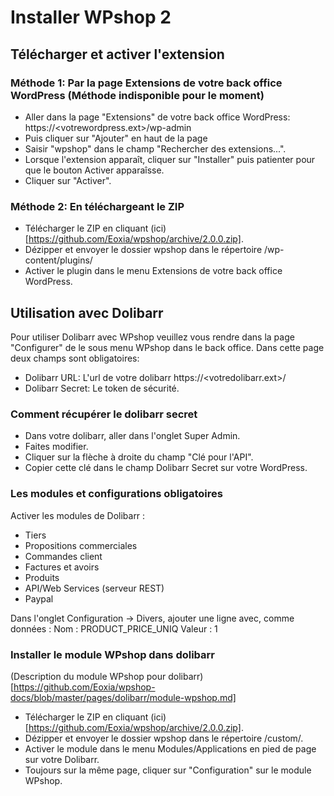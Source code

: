# Installer WPshop 2

## Télécharger et activer l'extension

### Méthode 1: Par la page Extensions de votre back office WordPress (Méthode indisponible pour le moment)

* Aller dans la page "Extensions" de votre back office WordPress: https://<votrewordpress.ext>/wp-admin
* Puis cliquer sur "Ajouter" en haut de la page
* Saisir "wpshop" dans le champ "Rechercher des extensions...".
* Lorsque l'extension apparaît, cliquer sur "Installer" puis patienter pour que le bouton Activer apparaîsse.
* Cliquer sur "Activer".

### Méthode 2: En téléchargeant le ZIP

* Télécharger le ZIP en cliquant (ici)[https://github.com/Eoxia/wpshop/archive/2.0.0.zip].
* Dézipper et envoyer le dossier wpshop dans le répertoire /wp-content/plugins/
* Activer le plugin dans le menu Extensions de votre back office WordPress.

## Utilisation avec Dolibarr

Pour utiliser Dolibarr avec WPshop veuillez vous rendre dans la page "Configurer" de le sous menu WPshop dans le back office.
Dans cette page deux champs sont obligatoires:
* Dolibarr URL: L'url de votre dolibarr https://<votredolibarr.ext>/
* Dolibarr Secret: Le token de sécurité.

### Comment récupérer le dolibarr secret

* Dans votre dolibarr, aller dans l'onglet Super Admin.
* Faites modifier.
* Cliquer sur la flèche à droite du champ "Clé pour l'API".
* Copier cette clé dans le champ Dolibarr Secret sur votre WordPress.

### Les modules et configurations obligatoires

Activer les modules de Dolibarr :
* Tiers
* Propositions commerciales
* Commandes client
* Factures et avoirs
* Produits
* API/Web Services (serveur REST)
* Paypal

Dans l'onglet Configuration -> Divers, ajouter une ligne avec, comme données :
Nom : PRODUCT_PRICE_UNIQ
Valeur : 1

### Installer le module WPshop dans dolibarr

(Description du module WPshop pour dolibarr)[https://github.com/Eoxia/wpshop-docs/blob/master/pages/dolibarr/module-wpshop.md]

* Télécharger le ZIP en cliquant (ici)[https://github.com/Eoxia/wpshop/archive/2.0.0.zip].
* Dézipper et envoyer le dossier wpshop dans le répertoire /custom/.
* Activer le module dans le menu Modules/Applications en pied de page sur votre Dolibarr.
* Toujours sur la même page, cliquer sur "Configuration" sur le module WPshop.
